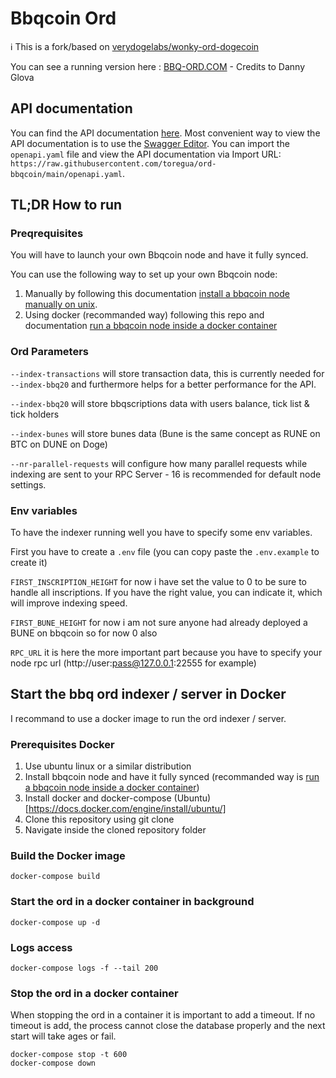 # Bbqcoin Ord

ℹ️ This is a fork/based on [verydogelabs/wonky-ord-dogecoin](https://github.com/verydogelabs/wonky-ord-dogecoin)

You can see a running version here : [BBQ-ORD.COM](https://bbq-ord.com/) - Credits to Danny Glova


## API documentation
You can find the API documentation [here](openapi.yaml).
Most convenient way to view the API documentation is to use the [Swagger Editor](https://editor.swagger.io/).
You can import the `openapi.yaml` file and view the API documentation via Import URL: `https://raw.githubusercontent.com/toregua/ord-bbqcoin/main/openapi.yaml`.

## TL;DR How to run

### Preqrequisites
You will have to launch your own Bbqcoin node and have it fully synced. 

You can use the following way to set up your own Bbqcoin node:
1. Manually by following this documentation [install a bbqcoin node manually on unix](https://github.com/bbqcoin-community/bbqcoin/blob/master/doc/build-unix.md).
2. Using docker (recommanded way) following this repo and documentation [run a bbqcoin node inside a docker container](https://github.com/toregua/bbqcoin-node)

### Ord Parameters

`--index-transactions` will store transaction data, this is currently needed for `--index-bbq20` and furthermore helps
for a better performance for the API.

`--index-bbq20` will store bbqscriptions data with users balance, tick list & tick holders

`--index-bunes` will store bunes data (Bune is the same concept as RUNE on BTC on DUNE on Doge)

`--nr-parallel-requests` will configure how many parallel requests while indexing are sent to your RPC Server - 16 is
recommended for default node settings.

### Env variables

To have the indexer running well you have to specify some env variables.

First you have to create a `.env`  file (you can copy paste the `.env.example` to create it)

`FIRST_INSCRIPTION_HEIGHT` for now i have set the value to 0 to be sure to handle all inscriptions. If you have the right value, you can indicate it, which will improve indexing speed.

`FIRST_BUNE_HEIGHT` for now i am not sure anyone had already deployed a BUNE on bbqcoin so for now 0 also

`RPC_URL` it is here the more important part because you have to specify your node rpc url (http://user:pass@127.0.0.1:22555 for example)


## Start the bbq ord indexer / server in Docker
I recommand to use a docker image to run the ord indexer / server.

### Prerequisites Docker
1. Use ubuntu linux or a similar distribution
2. Install bbqcoin node and have it fully synced (recommanded way is [run a bbqcoin node inside a docker container](https://github.com/toregua/bbqcoin-node))
3. Install docker and docker-compose (Ubuntu)[https://docs.docker.com/engine/install/ubuntu/]
4. Clone this repository using git clone
5. Navigate inside the cloned repository folder

### Build the Docker image
```shell
docker-compose build
```
### Start the ord in a docker container in background
```shell
docker-compose up -d
```
### Logs access
```shell
docker-compose logs -f --tail 200
```

### Stop the ord in a docker container
When stopping the ord in a container it is important to add a timeout.
If no timeout is add, the process cannot close the database properly and the next start will take ages or fail.

```shell
docker-compose stop -t 600
docker-compose down
```